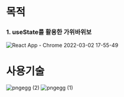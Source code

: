 # 목적
### 1. useState를 활용한 가위바위보
![React App - Chrome 2022-03-02 17-55-49](https://user-images.githubusercontent.com/86408147/156328855-159a65d6-b13f-437d-bd46-035b48b9639c.gif)

# 사용기술
![pngegg (2)](https://user-images.githubusercontent.com/86408147/156324702-97f73274-0a8e-43da-80d1-54d825cc1d50.png)
![pngegg (1)](https://user-images.githubusercontent.com/86408147/156324625-7bb8ca6d-ab88-4873-9471-81105eb88ef4.png)
